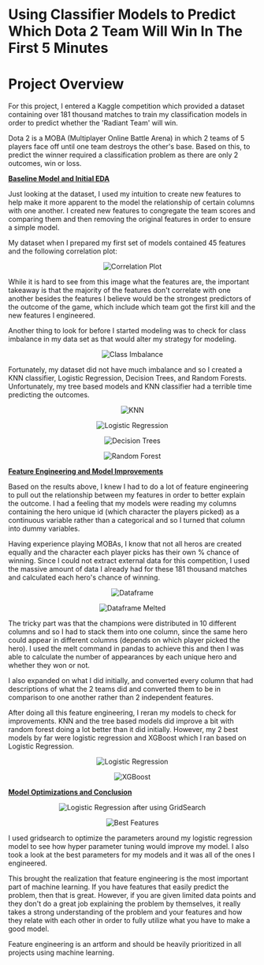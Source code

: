 # Using Classifier Models to Predict Which Dota 2 Team Will Win In The First 5 Minutes

# Project Overview

For this project, I entered a Kaggle competition which provided a dataset containing over 181 thousand matches to train my classification models in order to predict whether the 'Radiant Team' will win. 

Dota 2 is a MOBA (Multiplayer Online Battle Arena) in which 2 teams of 5 players face off until one team destroys the other's base. Based on this, to predict the winner required a classification problem as there are only 2 outcomes, win or loss.

<u><b> Baseline Model and Initial EDA </b></u>

Just looking at the dataset, I used my intuition to create new features to help make it more apparent to the model the relationship of certain columns with one another. I created new features to congregate the team scores and comparing them and then removing the original features in order to ensure a simple model.

My dataset when I prepared my first set of models contained 45 features and the following correlation plot:

<p align="center">
  <img src="./Mod_3_Project/dota-2-prediction/Images/Correlation Plot.png" title="Correlation Plot">
</p>

While it is hard to see from this image what the features are, the important takeaway is that the majority of the features don't correlate with one another besides the features I believe would be the strongest predictors of the outcome of the game, which include which team got the first kill and the new features I engineered.

Another thing to look for before I started modeling was to check for class imbalance in my data set as that would alter my strategy for modeling.

<p align="center">
  <img src="./Mod_3_Project/dota-2-prediction/Images/Class Imbalance.png" title="Class Imbalance">
</p>

Fortunately, my dataset did not have much imbalance and so I created a KNN classifier, Logistic Regression, Decision Trees, and Random Forests. Unfortunately, my tree based models and KNN classifier had a terrible time predicting the outcomes.

<p align="center">
  <img src="./Mod_3_Project/dota-2-prediction/Images/Initial KNN.png" title="KNN">
</p>

<p align="center">
  <img src="./Mod_3_Project/dota-2-prediction/Images/Initial Logisitic Regression.png" title="Logistic Regression">
</p>

<p align="center">
  <img src="./Mod_3_Project/dota-2-prediction/Images/Initial Decision Trees.png" title="Decision Trees">
</p>

<p align="center">
  <img src="./Mod_3_Project/dota-2-prediction/Images/Initial Random Forest.png" title="Random Forest">
</p>

<u><b> Feature Engineering and Model Improvements </b></u>

Based on the results above, I knew I had to do a lot of feature engineering to pull out the relationship between my features in order to better explain the outcome. I had a feeling that my models were reading my columns containing the hero unique id (which character the players picked) as a continuous variable rather than a categorical and so I turned that column into dummy variables. 

Having experience playing MOBAs, I know that not all heros are created equally and the character each player picks has their own % chance of winning. Since I could not extract external data for this competition, I used the massive amount of data I already had for these 181 thousand matches and calculated each hero's chance of winning.

<p align="center">
  <img src="./Mod_3_Project/dota-2-prediction/Images/Initial DataFrame.png" title="Dataframe">
</p>

<p align="center">
  <img src="./Mod_3_Project/dota-2-prediction/Images/Melt.png" title="Dataframe Melted">
</p>

The tricky part was that the champions were distributed in 10 different columns and so I had to stack them into one column, since the same hero could appear in different columns (depends on which player picked the hero). I used the melt command in pandas to achieve this and then I was able to calculate the number of appearances by each unique hero and whether they won or not.

I also expanded on what I did initially, and converted every column that had descriptions of what the 2 teams did and converted them to be in comparison to one another rather than 2 independent features.

After doing all this feature engineering, I reran my models to check for improvements. KNN and the tree based models did improve a bit with random forest doing a lot better than it did initially. However, my 2 best models by far were logistic regression and XGBoost which I ran based on Logistic Regression.

<p align="center">
  <img src="./Mod_3_Project/dota-2-prediction/Images/Logistic Regression.png" title="Logistic Regression">
</p>

<p align="center">
  <img src="./Mod_3_Project/dota-2-prediction/Images/XGBoost.png" title="XGBoost">
</p>

<u><b> Model Optimizations and Conclusion </b></u>

<p align="center">
  <img src="./Mod_3_Project/dota-2-prediction/Images/GridSearch.png" title="Logistic Regression after using GridSearch">
</p>

<p align="center">
  <img src="./Mod_3_Project/dota-2-prediction/Images/Best Features.png" title="Best Features">
</p>

I used gridsearch to optimize the parameters around my logistic regression model to see how hyper parameter tuning would improve my model. I also took a look at the best parameters for my models and it was all of the ones I engineered.

This brought the realization that feature engineering is the most important part of machine learning. If you have features that easily predict the problem, then that is great. However, if you are given limited data points and they don't do a great job explaining the problem by themselves, it really takes a strong understanding of the problem and your features and how they relate with each other in order to fully utilize what you have to make a good model. 

Feature engineering is an artform and should be heavily prioritized in all projects using machine learning.





